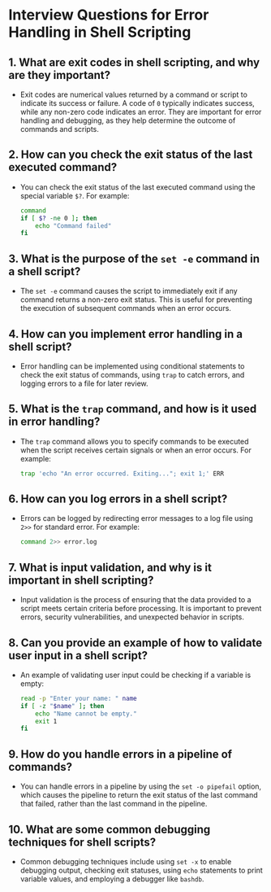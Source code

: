 # Interview Questions for Error Handling in Shell Scripting

## 1. What are exit codes in shell scripting, and why are they important?
- Exit codes are numerical values returned by a command or script to indicate its success or failure. A code of `0` typically indicates success, while any non-zero code indicates an error. They are important for error handling and debugging, as they help determine the outcome of commands and scripts.

## 2. How can you check the exit status of the last executed command?
- You can check the exit status of the last executed command using the special variable `$?`. For example:
  ```bash
  command
  if [ $? -ne 0 ]; then
      echo "Command failed"
  fi
  ```

## 3. What is the purpose of the `set -e` command in a shell script?
- The `set -e` command causes the script to immediately exit if any command returns a non-zero exit status. This is useful for preventing the execution of subsequent commands when an error occurs.

## 4. How can you implement error handling in a shell script?
- Error handling can be implemented using conditional statements to check the exit status of commands, using `trap` to catch errors, and logging errors to a file for later review.

## 5. What is the `trap` command, and how is it used in error handling?
- The `trap` command allows you to specify commands to be executed when the script receives certain signals or when an error occurs. For example:
  ```bash
  trap 'echo "An error occurred. Exiting..."; exit 1;' ERR
  ```

## 6. How can you log errors in a shell script?
- Errors can be logged by redirecting error messages to a log file using `2>>` for standard error. For example:
  ```bash
  command 2>> error.log
  ```

## 7. What is input validation, and why is it important in shell scripting?
- Input validation is the process of ensuring that the data provided to a script meets certain criteria before processing. It is important to prevent errors, security vulnerabilities, and unexpected behavior in scripts.

## 8. Can you provide an example of how to validate user input in a shell script?
- An example of validating user input could be checking if a variable is empty:
  ```bash
  read -p "Enter your name: " name
  if [ -z "$name" ]; then
      echo "Name cannot be empty."
      exit 1
  fi
  ```

## 9. How do you handle errors in a pipeline of commands?
- You can handle errors in a pipeline by using the `set -o pipefail` option, which causes the pipeline to return the exit status of the last command that failed, rather than the last command in the pipeline.

## 10. What are some common debugging techniques for shell scripts?
- Common debugging techniques include using `set -x` to enable debugging output, checking exit statuses, using `echo` statements to print variable values, and employing a debugger like `bashdb`.